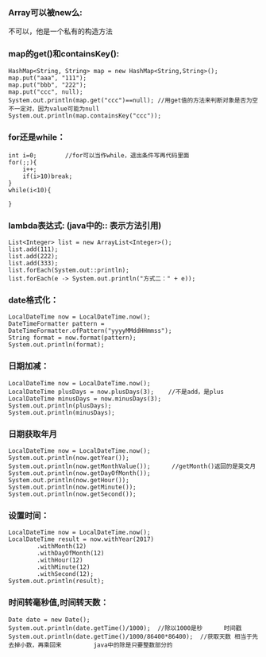 ### Array可以被new么:   
不可以，他是一个私有的构造方法

### map的get()和containsKey():  

    HashMap<String, String> map = new HashMap<String,String>();
    map.put("aaa", "111");
    map.put("bbb", "222");
    map.put("ccc", null);
    System.out.println(map.get("ccc")==null); //用get值的方法来判断对象是否为空不一定对，因为value可能为null
    System.out.println(map.containsKey("ccc"));

### for还是while：  

    int i=0;        //for可以当作while，退出条件写再代码里面
    for(;;){
    	i++;
    	if(i>10)break;
    }
    while(i<10){

    }

### lambda表达式:       (java中的:: 表示方法引用)  

    List<Integer> list = new ArrayList<Integer>();
    list.add(111);
    list.add(222);
    list.add(333);
    list.forEach(System.out::println);
    list.forEach(e -> System.out.println("方式二：" + e));

### date格式化：  

    LocalDateTime now = LocalDateTime.now();
    DateTimeFormatter pattern = DateTimeFormatter.ofPattern("yyyyMMddHHmmss");
    String format = now.format(pattern);
    System.out.println(format);

### 日期加减：  

    LocalDateTime now = LocalDateTime.now();
    LocalDateTime plusDays = now.plusDays(3);    //不是add，是plus
    LocalDateTime minusDays = now.minusDays(3);
    System.out.println(plusDays);
    System.out.println(minusDays);

### 日期获取年月  

    LocalDateTime now = LocalDateTime.now();
    System.out.println(now.getYear());
    System.out.println(now.getMonthValue());      //getMonth()返回的是英文月
    System.out.println(now.getDayOfMonth());
    System.out.println(now.getHour());
    System.out.println(now.getMinute());
    System.out.println(now.getSecond());

### 设置时间：  

    LocalDateTime now = LocalDateTime.now();
    LocalDateTime result = now.withYear(2017)
    		.withMonth(12)
    		.withDayOfMonth(12)
    		.withHour(12)
    		.withMinute(12)
    		.withSecond(12);
    System.out.println(result);

### 时间转毫秒值,时间转天数：  

    Date date = new Date();
    System.out.println(date.getTime()/1000);  //除以1000是秒      时间戳
    System.out.println(date.getTime()/1000/86400*86400);  //获取天数 相当于先去掉小数，再乘回来         java中的除是只要整数部分的
